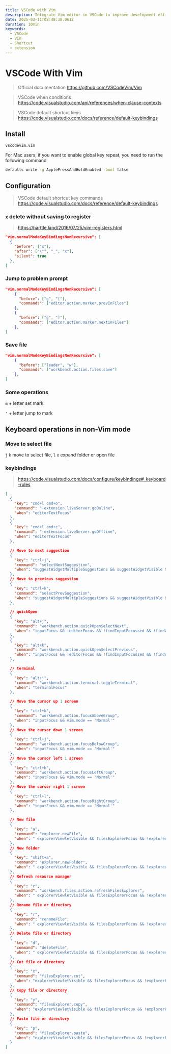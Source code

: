 ```yaml
---
title: VSCode with Vim
description: Integrate Vim editor in VSCode to improve development efficiency, including plugin installation, shortcut configuration, custom settings, and best practices.
date: 2025-03-11T08:48:38.061Z
duration: 10min
keywords:
  - VSCode
  - Vim
  - Shortcut
  - extension
---
```


# VSCode With Vim

> Official documentation
> https://github.com/VSCodeVim/Vim

> VSCode when conditions
> https://code.visualstudio.com/api/references/when-clause-contexts

> VSCode default shortcut keys
> https://code.visualstudio.com/docs/reference/default-keybindings

## Install

```
vscodevim.vim
```

For Mac users, if you want to enable global key repeat, you need to run the following command

```sh
defaults write -g ApplePressAndHoldEnabled -bool false
```

## Configuration

> VSCode default shortcut key commands https://code.visualstudio.com/docs/reference/default-keybindings

### `x` delete without saving to register

> https://harttle.land/2016/07/25/vim-registers.html

```json
"vim.normalModeKeyBindingsNonRecursive": [
  {
    "before": ["x"],
    "after": ["\"", "_", "x"],
    "silent": true
  },
]
```

### Jump to problem prompt

```json
"vim.normalModeKeyBindingsNonRecursive": [
    {
      "before": ["g", "["],
      "commands": ["editor.action.marker.prevInFiles"]
    },
    {
      "before": ["g", "]"],
      "commands": ["editor.action.marker.nextInFiles"]
    },
]
```

### Save file

```json
"vim.normalModeKeyBindingsNonRecursive": [
    {
      "before": ["leader", "w"],
      "commands": ["workbench.action.files.save"]
    },
]
```

### Some operations

`m` + letter set mark

`'` + letter jump to mark

## Keyboard operations in non-Vim mode

### Move to select file

`j` `k` move to select file, `l` `o` expand folder or open file

### keybindings

> https://code.visualstudio.com/docs/configure/keybindings#_keyboard-rules

```json
[
  {
    "key": "cmd+l cmd+o",
    "command": "-extension.liveServer.goOnline",
    "when": "editorTextFocus"
  },
  {
    "key": "cmd+l cmd+c",
    "command": "-extension.liveServer.goOffline",
    "when": "editorTextFocus"
  },

  // Move to next suggestion
  {
    "key": "ctrl+j",
    "command": "selectNextSuggestion",
    "when": "suggestWidgetMultipleSuggestions && suggestWidgetVisible && textInputFocus"
  },
  // Move to previous suggestion
  {
    "key": "ctrl+k",
    "command": "selectPrevSuggestion",
    "when": "suggestWidgetMultipleSuggestions && suggestWidgetVisible && textInputFocus"
  },

  // quickOpen
  {
    "key": "alt+j",
    "command": "workbench.action.quickOpenSelectNext",
    "when": "inputFocus && !editorFocus && !findInputFocussed && !findWidgetVisible"
  },
  {
    "key": "alt+k",
    "command": "workbench.action.quickOpenSelectPrevious",
    "when": "inputFocus && !editorFocus && !findInputFocussed && !findWidgetVisible"
  },

  // terminal
  {
    "key": "alt+j",
    "command": "workbench.action.terminal.toggleTerminal",
    "when": "terminalFocus"
  },

  // Move the cursor up 1 screen
  {
    "key": "ctrl+k",
    "command": "workbench.action.focusAboveGroup",
    "when": "inputFocus && vim.mode == 'Normal'"
  },
  // Move the cursor down 1 screen
  {
    "key": "ctrl+j",
    "command": "workbench.action.focusBelowGroup",
    "when": "inputFocus && vim.mode == 'Normal'"
  },
  // Move the cursor left 1 screen
  {
    "key": "ctrl+h",
    "command": "workbench.action.focusLeftGroup",
    "when": "inputFocus && vim.mode == 'Normal'"
  },
  // Move the cursor right 1 screen
  {
    "key": "ctrl+l",
    "command": "workbench.action.focusRightGroup",
    "when": "inputFocus && vim.mode == 'Normal'"
  },

  // New file
  {
    "key": "a",
    "command": "explorer.newFile",
    "when": " explorerViewletVisible && filesExplorerFocus && !explorerResourceIsRoot && !explorerResourceReadonly && !inputFocus "
  },
  // New folder
  {
    "key": "shift+a",
    "command": "explorer.newFolder",
    "when": " explorerViewletVisible && filesExplorerFocus && !explorerResourceIsRoot && !explorerResourceReadonly && !inputFocus "
  },
  // Refresh resource manager
  {
    "key": "r",
    "command": "workbench.files.action.refreshFilesExplorer",
    "when": " explorerViewletVisible && filesExplorerFocus && !explorerResourceIsRoot && !explorerResourceReadonly && !inputFocus "
  },
  // Rename file or directory
  {
    "key": "r",
    "command": "renameFile",
    "when": " explorerViewletVisible && filesExplorerFocus && !explorerResourceIsRoot && !explorerResourceReadonly && !inputFocus "
  },
  // Delete file or directory
  {
    "key": "d",
    "command": "deleteFile",
    "when": " explorerViewletVisible && filesExplorerFocus && !explorerResourceIsRoot && !explorerResourceReadonly && !inputFocus "
  },
  // Cut file or directory
  {
    "key": "x",
    "command": "filesExplorer.cut",
    "when": "explorerViewletVisible && filesExplorerFocus && !explorerResourceIsRoot && !explorerResourceReadonly && !inputFocus"
  },
  // Copy file or directory
  {
    "key": "y",
    "command": "filesExplorer.copy",
    "when": "explorerViewletVisible && filesExplorerFocus && !explorerResourceIsRoot && !inputFocus"
  },
  // Paste file or directory
  {
    "key": "p",
    "command": "filesExplorer.paste",
    "when": "explorerViewletVisible && filesExplorerFocus && !explorerResourceReadonly && !inputFocus"
  }
]
```
